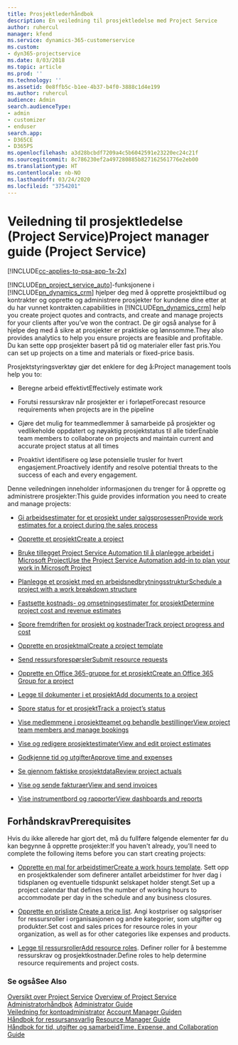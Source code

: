 ```yaml
---
title: Prosjektlederhåndbok
description: En veiledning til prosjektledelse med Project Service
author: ruhercul
manager: kfend
ms.service: dynamics-365-customerservice
ms.custom:
- dyn365-projectservice
ms.date: 8/03/2018
ms.topic: article
ms.prod: ''
ms.technology: ''
ms.assetid: 0e8ffb5c-b1ee-4b37-b4f0-3888c1d4e199
ms.author: ruhercul
audience: Admin
search.audienceType:
- admin
- customizer
- enduser
search.app:
- D365CE
- D365PS
ms.openlocfilehash: a3d28bcbdf7209a4c5b6042591e23220ec24c21f
ms.sourcegitcommit: 8c786230ef2a497280885b827162561776e2eb00
ms.translationtype: HT
ms.contentlocale: nb-NO
ms.lasthandoff: 03/24/2020
ms.locfileid: "3754201"
---
```

# <a name="project-manager-guide-project-service"></a><span data-ttu-id="72520-103">Veiledning til prosjektledelse (Project Service)</span><span class="sxs-lookup"><span data-stu-id="72520-103">Project manager guide (Project Service)</span></span>

[!INCLUDE[cc-applies-to-psa-app-1x-2x](../includes/cc-applies-to-psa-app-1x-2x.md)]

[!INCLUDE[pn_project_service_auto](../includes/pn-project-service-auto.md)]<span data-ttu-id="72520-104">-funksjonene i [!INCLUDE[pn_dynamics_crm](../includes/pn-dynamics-crm.md)] hjelper deg med å opprette prosjekttilbud og kontrakter og opprette og administrere prosjekter for kundene dine etter at du har vunnet kontrakten.</span><span class="sxs-lookup"><span data-stu-id="72520-104">capabilities in [!INCLUDE[pn_dynamics_crm](../includes/pn-dynamics-crm.md)] help you create project quotes and contracts, and create and manage projects for your clients after you’ve won the contract.</span></span> <span data-ttu-id="72520-105">De gir også analyse for å hjelpe deg med å sikre at prosjekter er praktiske og lønnsomme.</span><span class="sxs-lookup"><span data-stu-id="72520-105">They also provides analytics to help you ensure projects are feasible and profitable.</span></span> <span data-ttu-id="72520-106">Du kan sette opp prosjekter basert på tid og materialer eller fast pris.</span><span class="sxs-lookup"><span data-stu-id="72520-106">You can set up projects on a time and materials or fixed-price basis.</span></span>  
  
 <span data-ttu-id="72520-107">Prosjektstyringsverktøy gjør det enklere for deg å:</span><span class="sxs-lookup"><span data-stu-id="72520-107">Project management tools help you to:</span></span>  
  
-   <span data-ttu-id="72520-108">Beregne arbeid effektivt</span><span class="sxs-lookup"><span data-stu-id="72520-108">Effectively estimate work</span></span>  
  
-   <span data-ttu-id="72520-109">Forutsi ressurskrav når prosjekter er i forløpet</span><span class="sxs-lookup"><span data-stu-id="72520-109">Forecast resource requirements when projects are in the pipeline</span></span>  
  
-   <span data-ttu-id="72520-110">Gjøre det mulig for teammedlemmer å samarbeide på prosjekter og vedlikeholde oppdatert og nøyaktig prosjektstatus til alle tider</span><span class="sxs-lookup"><span data-stu-id="72520-110">Enable team members to collaborate on projects and maintain current and accurate project status at all times</span></span>  
  
-   <span data-ttu-id="72520-111">Proaktivt identifisere og løse potensielle trusler for hvert engasjement.</span><span class="sxs-lookup"><span data-stu-id="72520-111">Proactively identify and resolve potential threats to the success of each and every engagement.</span></span>  
  
<span data-ttu-id="72520-112">Denne veiledningen inneholder informasjonen du trenger for å opprette og administrere prosjekter:</span><span class="sxs-lookup"><span data-stu-id="72520-112">This guide provides information you need to create and manage projects:</span></span>  
  
-   [<span data-ttu-id="72520-113">Gi arbeidsestimater for et prosjekt under salgsprosessen</span><span class="sxs-lookup"><span data-stu-id="72520-113">Provide work estimates for a project during the sales process</span></span>](../project-service/provide-estimates-project-during-sales-process.md)  
  
-   [<span data-ttu-id="72520-114">Opprette et prosjekt</span><span class="sxs-lookup"><span data-stu-id="72520-114">Create a project</span></span>](../project-service/create-project.md)  
  
-   [<span data-ttu-id="72520-115">Bruke tillegget Project Service Automation til å planlegge arbeidet i Microsoft Project</span><span class="sxs-lookup"><span data-stu-id="72520-115">Use the Project Service Automation add-in to plan your work in Microsoft Project</span></span>](../project-service/add-plan-work-microsoft-project.md)  
  
-   [<span data-ttu-id="72520-116">Planlegge et prosjekt med en arbeidsnedbrytningsstruktur</span><span class="sxs-lookup"><span data-stu-id="72520-116">Schedule a project with a work breakdown structure</span></span>](../project-service/schedule-project-work-breakdown-structure.md)  
  
-   [<span data-ttu-id="72520-117">Fastsette kostnads- og omsetningsestimater for prosjekt</span><span class="sxs-lookup"><span data-stu-id="72520-117">Determine project cost and revenue estimates</span></span>](../project-service/determine-project-cost-revenue-estimates.md)  
  
-   [<span data-ttu-id="72520-118">Spore fremdriften for prosjekt og kostnader</span><span class="sxs-lookup"><span data-stu-id="72520-118">Track project progress and cost</span></span>](../project-service/track-project-progress-cost.md)  
  
-   [<span data-ttu-id="72520-119">Opprette en prosjektmal</span><span class="sxs-lookup"><span data-stu-id="72520-119">Create a project template</span></span>](../project-service/create-project-template.md)  
  
-   [<span data-ttu-id="72520-120">Send ressursforespørsler</span><span class="sxs-lookup"><span data-stu-id="72520-120">Submit resource requests</span></span>](../project-service/submit-resource-requests.md)  
  
-   [<span data-ttu-id="72520-121">Opprette en Office 365-gruppe for et prosjekt</span><span class="sxs-lookup"><span data-stu-id="72520-121">Create an Office 365 Group for a project</span></span>](../project-service/create-office-365-group-project.md)  
  
-   [<span data-ttu-id="72520-122">Legge til dokumenter i et prosjekt</span><span class="sxs-lookup"><span data-stu-id="72520-122">Add documents to a project</span></span>](../project-service/add-documents-project.md)  
  
-   [<span data-ttu-id="72520-123">Spore status for et prosjekt</span><span class="sxs-lookup"><span data-stu-id="72520-123">Track a project’s status</span></span>](../project-service/track-project-status.md)  
  
-   [<span data-ttu-id="72520-124">Vise medlemmene i prosjektteamet og behandle bestillinger</span><span class="sxs-lookup"><span data-stu-id="72520-124">View project team members and manage bookings</span></span>](../project-service/view-project-team-members-manage-bookings.md)  
  
-   [<span data-ttu-id="72520-125">Vise og redigere prosjektestimater</span><span class="sxs-lookup"><span data-stu-id="72520-125">View and edit project estimates</span></span>](../project-service/view-edit-project-estimates.md)  
  
-   [<span data-ttu-id="72520-126">Godkjenne tid og utgifter</span><span class="sxs-lookup"><span data-stu-id="72520-126">Approve time and expenses</span></span>](../project-service/approve-time-expenses.md)  
  
-   [<span data-ttu-id="72520-127">Se gjennom faktiske prosjektdata</span><span class="sxs-lookup"><span data-stu-id="72520-127">Review project actuals</span></span>](../project-service/review-project-actuals.md)  
  
-   [<span data-ttu-id="72520-128">Vise og sende fakturaer</span><span class="sxs-lookup"><span data-stu-id="72520-128">View and send invoices</span></span>](../project-service/view-send-invoices.md)  
  
-   [<span data-ttu-id="72520-129">Vise instrumentbord og rapporter</span><span class="sxs-lookup"><span data-stu-id="72520-129">View dashboards and reports</span></span>](../project-service/view-dashboards-reports.md)  
  
## <a name="prerequisites"></a><span data-ttu-id="72520-130">Forhåndskrav</span><span class="sxs-lookup"><span data-stu-id="72520-130">Prerequisites</span></span>  
 <span data-ttu-id="72520-131">Hvis du ikke allerede har gjort det, må du fullføre følgende elementer før du kan begynne å opprette prosjekter:</span><span class="sxs-lookup"><span data-stu-id="72520-131">If you haven't already, you’ll need to complete the following items before you can start creating projects:</span></span>  
  
-   <span data-ttu-id="72520-132">[Opprette en mal for arbeidstimer](../project-service/create-work-hours-template.md)</span><span class="sxs-lookup"><span data-stu-id="72520-132">[Create a work hours template](../project-service/create-work-hours-template.md).</span></span> <span data-ttu-id="72520-133">Sett opp en prosjektkalender som definerer antallet arbeidstimer for hver dag i tidsplanen og eventuelle tidspunkt selskapet holder stengt.</span><span class="sxs-lookup"><span data-stu-id="72520-133">Set up a project calendar that defines the number of working hours to accommodate per day in the schedule and any business closures.</span></span>  
  
-   <span data-ttu-id="72520-134">[Opprette en prisliste](../project-service/create-price-list.md).</span><span class="sxs-lookup"><span data-stu-id="72520-134">[Create a price list](../project-service/create-price-list.md).</span></span> <span data-ttu-id="72520-135">Angi kostpriser og salgspriser for ressursroller i organisasjonen og andre kategorier, som utgifter og produkter.</span><span class="sxs-lookup"><span data-stu-id="72520-135">Set cost and sales prices for resource roles in your organization, as well as for other categories like expenses and products.</span></span>  
  
-   <span data-ttu-id="72520-136">[Legge til ressursroller](../project-service/add-resource-roles.md)</span><span class="sxs-lookup"><span data-stu-id="72520-136">[Add resource roles](../project-service/add-resource-roles.md).</span></span> <span data-ttu-id="72520-137">Definer roller for å bestemme ressurskrav og prosjektkostnader.</span><span class="sxs-lookup"><span data-stu-id="72520-137">Define roles to help determine resource requirements and project costs.</span></span>  
  
### <a name="see-also"></a><span data-ttu-id="72520-138">Se også</span><span class="sxs-lookup"><span data-stu-id="72520-138">See Also</span></span>  
 <span data-ttu-id="72520-139">[Oversikt over Project Service](../project-service/overview.md) </span><span class="sxs-lookup"><span data-stu-id="72520-139">[Overview of Project Service](../project-service/overview.md) </span></span>  
 <span data-ttu-id="72520-140">[Administratorhåndbok](../project-service/admin-guide.md) </span><span class="sxs-lookup"><span data-stu-id="72520-140">[Administrator Guide](../project-service/admin-guide.md) </span></span>  
 <span data-ttu-id="72520-141">[Veiledning for kontoadministrator](../project-service/account-manager-guide.md) </span><span class="sxs-lookup"><span data-stu-id="72520-141">[Account Manager Guiden](../project-service/account-manager-guide.md) </span></span>  
 <span data-ttu-id="72520-142">[Håndbok for ressursansvarlig](../project-service/resource-manager-guide.md) </span><span class="sxs-lookup"><span data-stu-id="72520-142">[Resource Manager Guide](../project-service/resource-manager-guide.md) </span></span>  
 [<span data-ttu-id="72520-143">Håndbok for tid, utgifter og samarbeid</span><span class="sxs-lookup"><span data-stu-id="72520-143">Time, Expense, and Collaboration Guide</span></span>](../project-service/time-expense-collaboration-guide.md)


